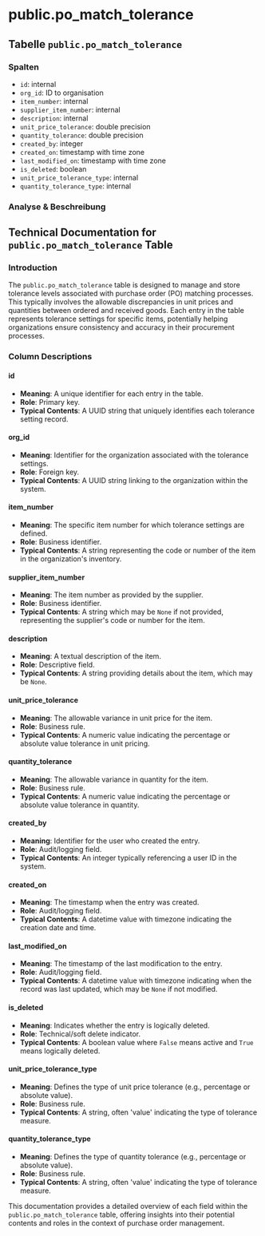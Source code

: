 # public.po\_match\_tolerance

## Tabelle `public.po_match_tolerance`

### Spalten

* `id`: internal
* `org_id`: ID to organisation
* `item_number`: internal
* `supplier_item_number`: internal
* `description`: internal
* `unit_price_tolerance`: double precision
* `quantity_tolerance`: double precision
* `created_by`: integer
* `created_on`: timestamp with time zone
* `last_modified_on`: timestamp with time zone
* `is_deleted`: boolean
* `unit_price_tolerance_type`: internal
* `quantity_tolerance_type`: internal

### Analyse & Beschreibung

## Technical Documentation for `public.po_match_tolerance` Table

### Introduction

The `public.po_match_tolerance` table is designed to manage and store tolerance levels associated with purchase order (PO) matching processes. This typically involves the allowable discrepancies in unit prices and quantities between ordered and received goods. Each entry in the table represents tolerance settings for specific items, potentially helping organizations ensure consistency and accuracy in their procurement processes.

### Column Descriptions

#### id

* **Meaning**: A unique identifier for each entry in the table.
* **Role**: Primary key.
* **Typical Contents**: A UUID string that uniquely identifies each tolerance setting record.

#### org\_id

* **Meaning**: Identifier for the organization associated with the tolerance settings.
* **Role**: Foreign key.
* **Typical Contents**: A UUID string linking to the organization within the system.

#### item\_number

* **Meaning**: The specific item number for which tolerance settings are defined.
* **Role**: Business identifier.
* **Typical Contents**: A string representing the code or number of the item in the organization's inventory.

#### supplier\_item\_number

* **Meaning**: The item number as provided by the supplier.
* **Role**: Business identifier.
* **Typical Contents**: A string which may be `None` if not provided, representing the supplier's code or number for the item.

#### description

* **Meaning**: A textual description of the item.
* **Role**: Descriptive field.
* **Typical Contents**: A string providing details about the item, which may be `None`.

#### unit\_price\_tolerance

* **Meaning**: The allowable variance in unit price for the item.
* **Role**: Business rule.
* **Typical Contents**: A numeric value indicating the percentage or absolute value tolerance in unit pricing.

#### quantity\_tolerance

* **Meaning**: The allowable variance in quantity for the item.
* **Role**: Business rule.
* **Typical Contents**: A numeric value indicating the percentage or absolute value tolerance in quantity.

#### created\_by

* **Meaning**: Identifier for the user who created the entry.
* **Role**: Audit/logging field.
* **Typical Contents**: An integer typically referencing a user ID in the system.

#### created\_on

* **Meaning**: The timestamp when the entry was created.
* **Role**: Audit/logging field.
* **Typical Contents**: A datetime value with timezone indicating the creation date and time.

#### last\_modified\_on

* **Meaning**: The timestamp of the last modification to the entry.
* **Role**: Audit/logging field.
* **Typical Contents**: A datetime value with timezone indicating when the record was last updated, which may be `None` if not modified.

#### is\_deleted

* **Meaning**: Indicates whether the entry is logically deleted.
* **Role**: Technical/soft delete indicator.
* **Typical Contents**: A boolean value where `False` means active and `True` means logically deleted.

#### unit\_price\_tolerance\_type

* **Meaning**: Defines the type of unit price tolerance (e.g., percentage or absolute value).
* **Role**: Business rule.
* **Typical Contents**: A string, often 'value' indicating the type of tolerance measure.

#### quantity\_tolerance\_type

* **Meaning**: Defines the type of quantity tolerance (e.g., percentage or absolute value).
* **Role**: Business rule.
* **Typical Contents**: A string, often 'value' indicating the type of tolerance measure.

This documentation provides a detailed overview of each field within the `public.po_match_tolerance` table, offering insights into their potential contents and roles in the context of purchase order management.
